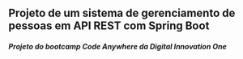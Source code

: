 ## Projeto de um sistema de gerenciamento de pessoas em API REST com Spring Boot

##### Projeto do bootcamp Code Anywhere da Digital Innovation One









